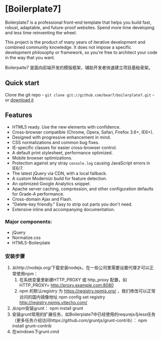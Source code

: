 # [Boilerplate7]

Boilerplate7 is a professional front-end template that helps you build fast, robust, adaptable, and future-proof websites. Spend more time developing and less time reinventing the wheel.

This project is the product of many years of iterative development and combined community knowledge. It does not impose a specific development philosophy or framework, so you're free to architect your code in the way that you want.

Boilerpalte7 是面向前端开发的模版框架，辅助开发者快速建立项目基础骨架。
## Quick start

Clone the git repo - `git clone git://github.com/bear7/boilerplate7.git` - or [download it](https://github.com/bear7/boilerplate7/zipball/master)


## Features

* HTML5 ready. Use the new elements with confidence.
* Cross-browser compatible (Chrome, Opera, Safari, Firefox 3.6+, IE6+).
* Designed with progressive enhancement in mind.
* CSS normalizations and common bug fixes.
* IE-specific classes for easier cross-browser control.
* A default print stylesheet, performance optimized.
* Mobile browser optimizations.
* Protection against any stray `console.log` causing JavaScript errors in IE6/7.
* The latest jQuery via CDN, with a local fallback.
* A custom Modernizr build for feature detection.
* An optimized Google Analytics snippet.
* Apache server caching, compression, and other configuration defaults for Grade-A performance.
* Cross-domain Ajax and Flash.
* "Delete-key friendly." Easy to strip out parts you don't need.
* Extensive inline and accompanying documentation.


### Major components:

* jQuery
* Normalize.css
* HTML5-Boilerplate


### 安装步骤

1. 从http://nodejs.org/下载安装nodejs，在一些公司里需要设置代理才可以正常使用npm：
    1. 在系统变量里新建HTTP_PROXY 或 http_proxy 配置，如 HTTP_PROXY= http://proxy.example.com:8080
    2. npm 的默认registry 为 https://registry.npmjs.org/ ，我们修改可以正常访问的国内镜像地址 npm config set registry http://registry.npmjs.vitecho.com/
2. 从npm安装grunt： npm install grunt
3. 安装grunt常用的扩展任务，如Boilerplate7中已经使用的requrejs与less任务（更多任务介绍访问https://github.com/gruntjs/grunt-contrib）： npm install grunt-contrib
4. 在windows下grunt.cmd